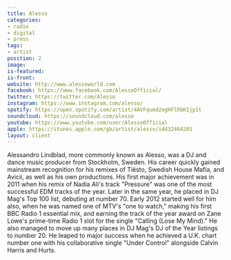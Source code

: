 ```yaml
---
title: Alesso
categories:
- radio
- digital
- press
tags:
- artist
position: 2
image:
is-featured:
is-front:
website: http://www.alessoworld.com
facebook: https://www.facebook.com/AlessoOfficial/
twitter: https://twitter.com/Alesso
instagram: https://www.instagram.com/alesso/
spotify: https://open.spotify.com/artist/4AVFqumd2ogHFlRbKIjp1t
soundcloud: https://soundcloud.com/alesso
youtube: https://www.youtube.com/user/AlessoOfficial
apple: https://itunes.apple.com/gb/artist/alesso/id432464201
layout: client
---
```


Alessandro Lindblad, more commonly known as Alesso, was a DJ and dance music producer from Stockholm, Sweden. His career quickly gained mainstream recognition for his remixes of Tiësto, Swedish House Mafia, and Avicii, as well as his own productions. His first major achievement was in 2011 when his remix of Nadia Ali's track "Pressure" was one of the most successful EDM tracks of the year. Later in the same year, he placed in DJ Mag's Top 100 list, debuting at number 70. Early 2012 started well for him also, when he was named one of MTV's "one to watch," making his first BBC Radio 1 essential mix, and earning the track of the year award on Zane Lowe's prime-time Radio 1 slot for the single "Calling (Lose My Mind)." He also managed to move up many places in DJ Mag's DJ of the Year listings to number 20. He leaped to major success when he achieved a U.K. chart number one with his collaborative single "Under Control" alongside Calvin Harris and Hurts.